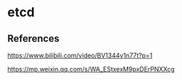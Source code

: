 # etcd







## References

https://www.bilibili.com/video/BV1344y1n77t?p=1

https://mp.weixin.qq.com/s/WA_EStxexM9pxDErPNXXcg
